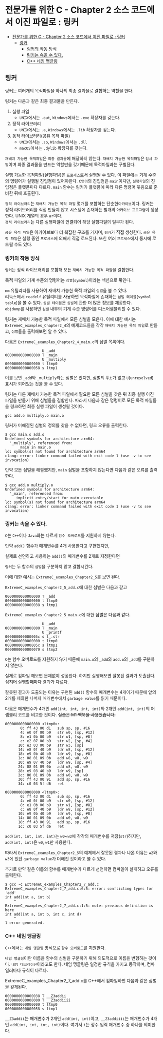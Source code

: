 # 전문가를 위한 C - Chapter 2 소스 코드에서 이진 파일로 : 링커

- [전문가를 위한 C - Chapter 2 소스 코드에서 이진 파일로 : 링커](#전문가를-위한-c---chapter-2-소스-코드에서-이진-파일로--링커)
  - [링커](#링커)
    - [링커의 작동 방식](#링커의-작동-방식)
    - [링커는 속을 수 있다.](#링커는-속을-수-있다)
    - [C++ 네임 맹글링](#c-네임-맹글링)

## 링커

링커는 여러개의 목적파일을 하나의 최종 결과물로 결합하는 역할을 한다.

링커는 다음과 같은 최종 결과물을 만든다.
1. 실행 파일
   * `UNIX`에서는 `.out`, `Windows`에서는 `.exe` 확장자를 갖는다.
2. 정적 라이브러리
   * `UNIX`에서는 `.a`, `Windows`에서는 `.lib` 확장자를 갖는다.
3. 동적 라이브러리(공유 목적 파일)
   * `UNIX`에서는 `.so`, `Windows`에서는 `.dll`
   * `macOS`에서는 `.dylib` 확장자를 갖는다.

`재배치 가능한 목적파일`은 `최종 결과물`에 해당하지 않는다.
`재배치 가능한 목적파일`은 `임시 파일`이며 최종 결과물을 만드는 역할만을 갖기때문에 목적파일과는 구별된다.

실행 가능한 목적파일(실행파일)은 `프로세스`로서 실행될 수 있다.
이 파일에는 기계 수준의 명령어가 실행될 진입점이 있어야한다.
`C언어`의 진입점은 `main`이지만, `실행파일`의 진입점은 플랫폼마다 다르다. `main` 함수는 링커가 플랫폼에 따라 다른 명령어 묶음으로 준비한 뒤에 호출된다.

`정적 라이브러리`는 `재배치 가능한 목적 파일` 몇개를 포함하는 단순한`아카이브`이다.
링커는 정적 라이브러리를 직접 만들지 않고 시스템에 존재하는 별개의 `아카이브 프로그램`이 생성한다. UNIX 계열의 경우 `ar`이다.  
`정적 라이브러리`는 다른 실행파일에 연결되어 해당 실행파일의 일부가 된다.

`공유 목적 파일`은 아카이브보다 더 복잡한 구조를 가지며, `링커`가 직접 생성한다. `공유 목적 파일`은 실행 중인 `프로세스`에 의해서 직접 로드된다. 또한 여러 `프로세스`에서 동시에 로드될 수도 있다.

### 링커의 작동 방식

`링커`는 정적 라이브러리를 포함해 모든 `재비치 가능한 목적 파일`을 결합한다.

목적 파일의 기계 수준의 명령어는 `심벌`(`symbol`)이라는 섹션으로 묶인다.

`nm` 유틸리티를 사용하여 재배치 가능한 목적 파일의 `심벌`을 볼 수 있다.   
리눅스에서 `readelf` 유틸리티를 사용하면 목적파일에 존재하는 `심벌 테이블`(`symbol table`)을 볼 수 있다. `심벌 테이블`은 `심벌`에 관한 더 많은 정보를 제공한다.  
`objdump`를 사용하면 `심벌` 내부의 기계 수준 명령어를 디스어셈블리할 수 있다.

링커는 재배치 가능한 목적 파일에서 모든 심벌을 모은다.
이에 대한 예시는 `ExtremeC_examples_Chapter2_4`의 예제코드들을 각각 `재배치 가능한 목적 파일`로 만들고, `심벌`들을 출력해보면 알 수 있다.

다음은 `ExtremeC_examples_Chapter2_4_main.c`의 심벌 목록이다.
```shell
                 U _add
0000000000000000 T _main
                 U _multiply
0000000000000000 t ltmp0
0000000000000058 s ltmp1
```
이를 보면 `_add`와 `_multiply`라는 심벌은 있지만,
심벌의 `주소`가 없고 `U`(`unresolved`) 표시가 되어있는 것을 볼 수 있다.

링커는 다른 재배치 가능한 목적 파일에서 필요한 모든 심벌을 찾은 뒤 최종 실행 이진 파일을 만들기 위해 심벌들을 결합한다.
따라서 다음과 같은 명령어로 모든 목적 파일들을 링크하면 최종 실행 파일이 생성될 것이다.

```shell
gcc add.o multiply.o main.o
```

링커가 미해결된 심벌의 정의를 찾을 수 없다면,
링크 오류를 출력한다.

```shell
$ gcc main.o add.o
Undefined symbols for architecture arm64:
  "_multiply", referenced from:
      _main in main.o
ld: symbol(s) not found for architecture arm64
clang: error: linker command failed with exit code 1 (use -v to see invocation)
```

만약 모든 심벌을 해결했지만,
`main` 심벌을 포함하지 않는다면
다음과 같은 오류를 출력한다.

```shell
$ gcc add.o multiply.o
Undefined symbols for architecture arm64:
  "_main", referenced from:
     implicit entry/start for main executable
ld: symbol(s) not found for architecture arm64
clang: error: linker command failed with exit code 1 (use -v to see invocation)
```

### 링커는 속을 수 있다.

`C`는 `C++`이나 `Java`와는 다르게 `함수 오버로드`를 지원하지 않는다.

만약 `add()` 함수가 매개변수를 4개 사용한다고 구현했지만,

실제로 선언하고 사용하는 `add()`의 매개변수를 2개로 지정한다면

`링커`는 두 함수의 `심벌`을 구분하지 않고 결합시킨다.

이에 대한 예시는 `ExtremeC_examples_Chapter2_5`를 보면 된다.

`ExtremeC_examples_Chapter2_5_add.c`에 대한 심벌은 다음과 같고

```shell
0000000000000000 T _add
0000000000000000 t ltmp0
0000000000000038 s ltmp1
```

`ExtremeC_examples_Chapter2_5_main.c`에 대한 심벌은 다음과 같다.

```shell
                 U _add
0000000000000000 T _main
                 U _printf
000000000000005c s l_.str
0000000000000000 t ltmp0
000000000000005c s ltmp1
0000000000000070 s ltmp2
```

`C`는 함수 오버로드를 지원하지 않기 때문에 `main.o`의 `_add`와 `add.o`의 `_add`를 구분하지 않는다.

실제로 컴파일 해보면 문제없이 성공한다.
하지만 실행해보면 잘못된 결과가 도출된다.
심지어 실행할때마다 결과가 다르다.

잘못된 결과가 도출되는 이유는
구현된 `add()` 함수의 매개변수는 4개이기 때문에
앞의 2개를 제외한 나머지 매개변수에서 `garbage value`를 읽기 때문이다.

다음은 매개변수가 4개인 `add(int, int, int, int)`와 2개인 `add(int, int)`의 어셈블리 코드를 비교한 것이다. ~~실습은 M1 맥북을 사용했습니다.~~

```shell
0000000000000000 <ltmp0>:
       0: ff 43 00 d1  	sub	sp, sp, #16
       4: e0 0f 00 b9  	str	w0, [sp, #12]
       8: e1 0b 00 b9  	str	w1, [sp, #8]
       c: e2 07 00 b9  	str	w2, [sp, #4]
      10: e3 03 00 b9  	str	w3, [sp]
      14: e8 0f 40 b9  	ldr	w8, [sp, #12]
      18: e9 0b 40 b9  	ldr	w9, [sp, #8]
      1c: 08 01 09 0b  	add	w8, w8, w9
      20: e9 07 40 b9  	ldr	w9, [sp, #4]
      24: 08 01 09 0b  	add	w8, w8, w9
      28: e9 03 40 b9  	ldr	w9, [sp]
      2c: 00 01 09 0b  	add	w0, w8, w9
      30: ff 43 00 91  	add	sp, sp, #16
      34: c0 03 5f d6  	ret
```
```shell
0000000000000000 <ltmp0>:
       0: ff 43 00 d1  	sub	sp, sp, #16
       4: e0 0f 00 b9  	str	w0, [sp, #12]
       8: e1 0b 00 b9  	str	w1, [sp, #8]
       c: e8 0f 40 b9  	ldr	w8, [sp, #12]
      10: e9 0b 40 b9  	ldr	w9, [sp, #8]
      14: 00 01 09 0b  	add	w0, w8, w9
      18: ff 43 00 91  	add	sp, sp, #16
      1c: c0 03 5f d6  	ret
```

`add(int, int, int, int)`는 `w0`~`w3`에 각각의 매개변수를 저장(`str`)하지만, `add(int, int)`은 `w0`, `w1`만 사용한다.

따라서 `ExtremeC_examples_Chapter2_5`의 예제에서 잘못된 결과나 나온 이유는 `w2`와 `w3`에 있던 `garbage value`가 더해진 것이라고 볼 수 있다.

추가로 만약 같은 이름의 함수를 매개변수가 다르게 선언하면 컴파일이 실패하고 오류를 출력한다.
```shell
$ gcc -c ExtremeC_examples_Chapter2_7_add.c
ExtremeC_examples_Chapter2_7_add.c:6:5: error: conflicting types for 'add'
int add(int a, int b)
    ^
ExtremeC_examples_Chapter2_7_add.c:1:5: note: previous definition is here
int add(int a, int b, int c, int d)
    ^
1 error generated.
```

### C++ 네임 맹글링

`C++`에서는 `네임 멩글링` 방식으로 `함수 오버로드`를 지원한다.

`네임 맹글링`이란 이름을 함수의 심벌을 구분하기 위해 의도적으로 이름을 변형하는 것이다. `네임 데코레이션`이라고도 한다. 네임 맹글링은 일정한 규칙을 가지고 동작하며, 컴파일러마다 규칙이 다르다.

ExtremeC_examples_Chapter2_7_add.c를 C++에서 컴파일하면 다음과 같은 심벌을 갖게된다.
```shell
0000000000000038 T __Z3addii
0000000000000000 T __Z3addiiii
0000000000000000 t ltmp0
0000000000000058 s ltmp1
```
`__Z3addii`는 매개변수가 2개인 `add(int, int)`이고,
`__Z3addiiii`는 매개변수가 4개인 `add(int, int, int, int)`이다. 여기서 `i`는 정수 입력 매개변수 중 하나를 의미한다.